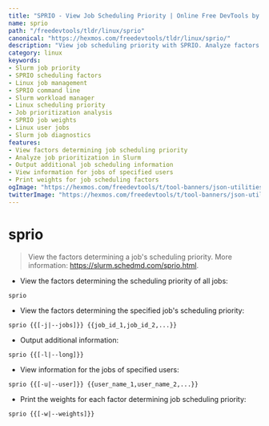 ```yaml
---
title: "SPRIO - View Job Scheduling Priority | Online Free DevTools by Hexmos"
name: sprio
path: "/freedevtools/tldr/linux/sprio"
canonical: "https://hexmos.com/freedevtools/tldr/linux/sprio/"
description: "View job scheduling priority with SPRIO. Analyze factors influencing job prioritization in Slurm. Free online tool, no registration required."
category: linux
keywords:
- Slurm job priority
- SPRIO scheduling factors
- Linux job management
- SPRIO command line
- Slurm workload manager
- Linux scheduling priority
- Job prioritization analysis
- SPRIO job weights
- Linux user jobs
- Slurm job diagnostics
features:
- View factors determining job scheduling priority
- Analyze job prioritization in Slurm
- Output additional job scheduling information
- View information for jobs of specified users
- Print weights for job scheduling factors
ogImage: "https://hexmos.com/freedevtools/t/tool-banners/json-utilities-banner.png"
twitterImage: "https://hexmos.com/freedevtools/t/tool-banners/json-utilities-banner.png"
---
```


# sprio

> View the factors determining a job's scheduling priority.
> More information: <https://slurm.schedmd.com/sprio.html>.

- View the factors determining the scheduling priority of all jobs:

`sprio`

- View the factors determining the specified job's scheduling priority:

`sprio {{[-j|--jobs]}} {{job_id_1,job_id_2,...}}`

- Output additional information:

`sprio {{[-l|--long]}}`

- View information for the jobs of specified users:

`sprio {{[-u|--user]}} {{user_name_1,user_name_2,...}}`

- Print the weights for each factor determining job scheduling priority:

`sprio {{[-w|--weights]}}`
